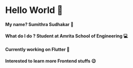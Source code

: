 # Hello World 👋


#### My name? Sumithra Sudhakar 💙

#### What do I do ? Student at Amrita School of Engineering 💻

#### Currently working on Flutter 🌟

#### Interested to learn more Frontend stuffs 😉








